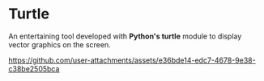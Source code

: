 # Turtle
An entertaining tool developed with **Python's turtle** module to display vector graphics on the screen.

https://github.com/user-attachments/assets/e36bde14-edc7-4678-9e38-c38be2505bca
